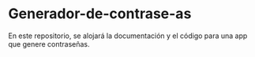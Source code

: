 # Generador-de-contrase-as
En este repositorio, se alojará la documentación y el código para una app que genere contraseñas.
